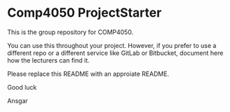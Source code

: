 # Comp4050 ProjectStarter

This is the group repository for COMP4050.

You can use this throughout your project. 
However, if you prefer to use a different repo or a different service like GitLab or Bitbucket, document here how the lecturers can find it.

Please replace this README with an approiate README.

Good luck

Ansgar
